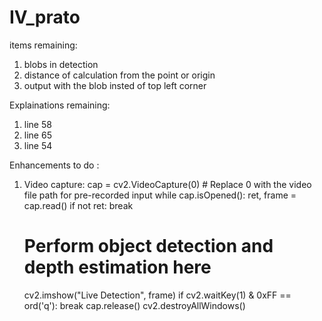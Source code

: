 # IV_prato


items remaining:

1. blobs in detection
2. distance of calculation from the point or origin
3. output with the blob insted of top left corner


Explainations remaining:

1. line 58
2. line 65
3. line 54

Enhancements to do :
1. Video capture:
   cap = cv2.VideoCapture(0)  # Replace 0 with the video file path for pre-recorded input
while cap.isOpened():
    ret, frame = cap.read()
    if not ret:
        break
    # Perform object detection and depth estimation here
    cv2.imshow("Live Detection", frame)
    if cv2.waitKey(1) & 0xFF == ord('q'):
        break
cap.release()
cv2.destroyAllWindows()

